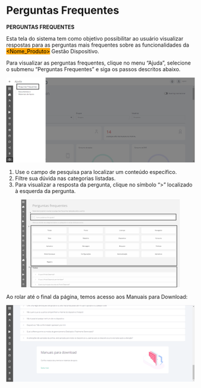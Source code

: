 # Perguntas Frequentes

**PERGUNTAS FREQUENTES**

Esta tela do sistema tem como objetivo possibilitar ao usuário visualizar respostas para as perguntas mais frequentes sobre as funcionalidades da <mark style="background-color:orange;">\<Nome\_Produto></mark> Gestão Dispositivo.

Para visualizar as perguntas frequentes, clique no menu “Ajuda”, selecione o submenu “Perguntas Frequentes” e siga os passos descritos abaixo.

![](<../../.gitbook/assets/0 (6).png>)

1. Use o campo de pesquisa para localizar um conteúdo específico.
2. Filtre sua dúvida nas categorias listadas.
3. Para visualizar a resposta da pergunta, clique no símbolo “>” localizado à esquerda da pergunta.

<figure><img src="../../.gitbook/assets/image (2).png" alt=""><figcaption></figcaption></figure>

Ao rolar até o final da página, temos acesso aos Manuais para Download:

![](<../../.gitbook/assets/2 (3).png>)
